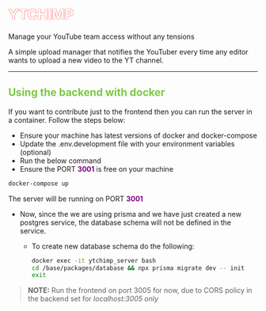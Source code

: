 # <span style="color: white; text-shadow: 0 0 1px #FB463C,0 0 1px #FB463C,0 0 1px #FB463C,0 0 1px #FB463C; ">YTCHIMP</span>

Manage your YouTube team access without any tensions

A simple upload manager that notifies the YouTuber every time any editor wants to upload a new video to the YT channel.

---

## <span style="color: #7BC943">Using the backend with docker</span>

If you want to contribute just to the frontend then you can run the server in a container. Follow the steps below:

- Ensure your machine has latest versions of docker and docker-compose
- Update the .env.development file with your environment variables (optional)
- Run the below command
- Ensure the PORT <span style="color: purple;font-weight: bold">3001</span> is free on your machine

```bash
docker-compose up
```

The server will be running on PORT <span style="color: purple;font-weight: bold;">3001</span>

- Now, since the we are using prisma and we have just created a new postgres service, the database schema will not be defined in the service.

  - To create new database schema do the following:

    ```bash
    docker exec -it ytchimp_server bash
    cd /base/packages/database && npx prisma migrate dev -- init
    exit
    ```

> **NOTE:** Run the frontend on port 3005 for now, due to CORS policy in the backend set for _localhost:3005 only_
